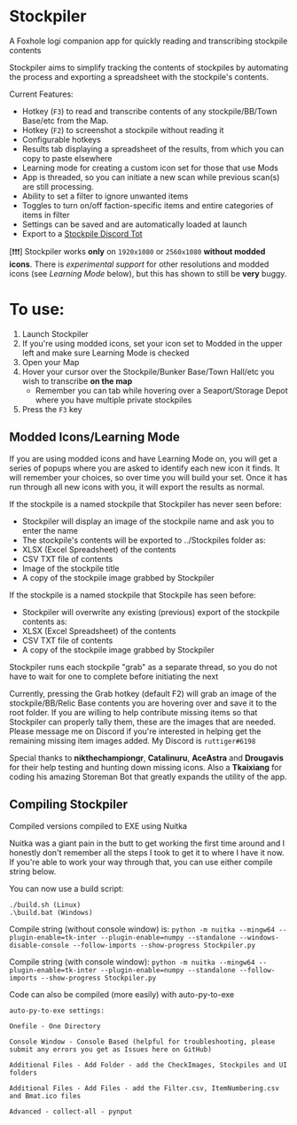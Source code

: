 # Stockpiler
A Foxhole logi companion app for quickly reading and transcribing stockpile contents

Stockpiler aims to simplify tracking the contents of stockpiles by automating the process and exporting a spreadsheet with the stockpile's contents.

Current Features:
- Hotkey (`F3`) to read and transcribe contents of any stockpile/BB/Town Base/etc from the Map.
- Hotkey (`F2`) to screenshot a stockpile without reading it
- Configurable hotkeys
- Results tab displaying a spreadsheet of the results, from which you can copy to paste elsewhere
- Learning mode for creating a custom icon set for those that use Mods
- App is threaded, so you can initiate a new scan while previous scan(s) are still processing.
- Ability to set a filter to ignore unwanted items
- Toggles to turn on/off faction-specific items and entire categories of items in filter
- Settings can be saved and are automatically loaded at launch
- Export to a [Stockpile Discord Tot](https://github.com/Tkaixiang/Storeman-Bot)

[❗❗❗] Stockpiler works **only** on `1920x1080` or `2560x1080` **without modded icons**. There is *experimental support* for other resolutions and modded icons (see _Learning Mode_ below), but this has shown to still be **very** buggy.

# To use:
1. Launch Stockpiler
2. If you're using modded icons, set your icon set to Modded in the upper left and make sure Learning Mode is checked
3. Open your Map
4. Hover your cursor over the Stockpile/Bunker Base/Town Hall/etc you wish to transcribe **on the map**
    - Remember you can tab while hovering over a Seaport/Storage Depot where you have multiple private stockpiles
6. Press the `F3` key

## Modded Icons/Learning Mode
If you are using modded icons and have Learning Mode on, you will get a series of popups where you are asked to identify each new icon it finds.  It will remember your choices, so over time you will build your set.  Once it has run through all new icons with you, it will export the results as normal.

If the stockpile is a named stockpile that Stockpiler has never seen before:
- Stockpiler will display an image of the stockpile name and ask you to enter the name
- The stockpile's contents will be exported to ../Stockpiles folder as:
- XLSX (Excel Spreadsheet) of the contents
- CSV TXT file of contents
- Image of the stockpile title
- A copy of the stockpile image grabbed by Stockpiler

If the stockpile is a named stockpile that Stockpile has seen before:
- Stockpiler will overwrite any existing (previous) export of the stockpile contents as:
- XLSX (Excel Spreadsheet) of the contents
- CSV TXT file of contents
- A copy of the stockpile image grabbed by Stockpiler


Stockpiler runs each stockpile "grab" as a separate thread, so you do not have to wait for one to complete before initiating the next


Currently, pressing the Grab hotkey (default F2) will grab an image of the stockpile/BB/Relic Base contents you are hovering over and save it to the root folder.  If you are willing to help contribute missing items so that Stockpiler can properly tally them, these are the images that are needed.  Please message me on Discord if you're interested in helping get the remaining missing item images added.
My Discord is `ruttiger#6198`

Special thanks to **nikthechampiongr**, **Catalinuru**, **AceAstra** and **Drougavis** for their help testing and hunting down missing icons.  Also a **Tkaixiang** for coding his amazing Storeman Bot that greatly expands the utility of the app.

## Compiling Stockpiler
Compiled versions compiled to EXE using Nuitka

Nuitka was a giant pain in the butt to get working the first time around and I honestly don't remember all the steps I took to get it to where I have it now.  If you're able to work your way through that, you can use either compile string below.

You can now use a build script:
```
./build.sh (Linux)
.\build.bat (Windows)
```

Compile string (without console window) is:
`python -m nuitka --mingw64 --plugin-enable=tk-inter --plugin-enable=numpy --standalone --windows-disable-console --follow-imports --show-progress Stockpiler.py`

Compile string (with console window):
`python -m nuitka --mingw64 --plugin-enable=tk-inter --plugin-enable=numpy --standalone --follow-imports --show-progress Stockpiler.py`


Code can also be compiled (more easily) with auto-py-to-exe
```
auto-py-to-exe settings:

Onefile - One Directory

Console Window - Console Based (helpful for troubleshooting, please submit any errors you get as Issues here on GitHub)

Additional Files - Add Folder - add the CheckImages, Stockpiles and UI folders

Additional Files - Add Files - add the Filter.csv, ItemNumbering.csv and Bmat.ico files

Advanced - collect-all - pynput
```
